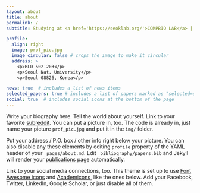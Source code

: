```yaml
---
layout: about
title: about
permalink: /
subtitle: Studying at <a href='https://seoklab.org/'>COMPBIO LAB</a> | j2ho@snu.ac.kr

profile:
  align: right
  image: prof_pic.jpg
  image_circular: false # crops the image to make it circular
  address: >
    <p>BLD 502-203</p>
    <p>Seoul Nat. University</p>
    <p>Seoul 08826, Korea</p>

news: true  # includes a list of news items
selected_papers: true # includes a list of papers marked as "selected={true}"
social: true  # includes social icons at the bottom of the page
---
```


Write your biography here. Tell the world about yourself. Link to your favorite [subreddit](http://reddit.com). You can put a picture in, too. The code is already in, just name your picture `prof_pic.jpg` and put it in the `img/` folder.

Put your address / P.O. box / other info right below your picture. You can also disable any these elements by editing `profile` property of the YAML header of your `_pages/about.md`. Edit `_bibliography/papers.bib` and Jekyll will render your [publications page](/al-folio/publications/) automatically.

Link to your social media connections, too. This theme is set up to use [Font Awesome icons](http://fortawesome.github.io/Font-Awesome/) and [Academicons](https://jpswalsh.github.io/academicons/), like the ones below. Add your Facebook, Twitter, LinkedIn, Google Scholar, or just disable all of them.
